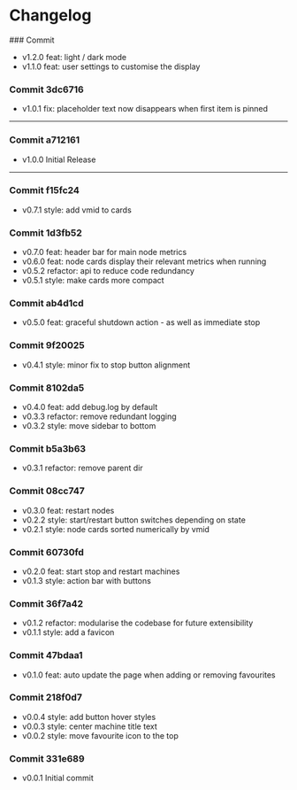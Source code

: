 # Changelog

### Commit
- v1.2.0  feat: light / dark mode
- v1.1.0  feat: user settings to customise the display

### Commit 3dc6716
- v1.0.1  fix: placeholder text now disappears when first item is pinned

---

### Commit a712161
- v1.0.0  Initial Release

---

### Commit f15fc24
- v0.7.1  style: add vmid to cards

### Commit 1d3fb52
- v0.7.0  feat: header bar for main node metrics
- v0.6.0  feat: node cards display their relevant metrics when running
- v0.5.2  refactor: api to reduce code redundancy
- v0.5.1  style: make cards more compact

### Commit ab4d1cd
- v0.5.0  feat: graceful shutdown action - as well as immediate stop

### Commit 9f20025
- v0.4.1  style: minor fix to stop button alignment

### Commit 8102da5
- v0.4.0  feat: add debug.log by default
- v0.3.3  refactor: remove redundant logging
- v0.3.2  style: move sidebar to bottom

### Commit b5a3b63
- v0.3.1  refactor: remove parent dir

### Commit 08cc747
- v0.3.0  feat: restart nodes
- v0.2.2  style: start/restart button switches depending on state
- v0.2.1  style: node cards sorted numerically by vmid

### Commit 60730fd
- v0.2.0  feat: start stop and restart machines
- v0.1.3  style: action bar with buttons

### Commit 36f7a42
- v0.1.2  refactor: modularise the codebase for future extensibility
- v0.1.1  style: add a favicon

### Commit 47bdaa1
- v0.1.0  feat: auto update the page when adding or removing favourites

### Commit 218f0d7
- v0.0.4  style: add button hover styles
- v0.0.3  style: center machine title text
- v0.0.2  style: move favourite icon to the top

### Commit 331e689
- v0.0.1  Initial commit